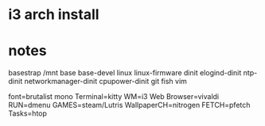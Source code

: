 # i3 arch install
# notes

basestrap /mnt base base-devel linux linux-firmware dinit elogind-dinit ntp-dinit networkmanager-dinit cpupower-dinit git fish vim

font=brutalist mono
Terminal=kitty
WM=i3
Web Browser=vivaldi
RUN=dmenu
GAMES=steam/Lutris
WallpaperCH=nitrogen
FETCH=pfetch
Tasks=htop
